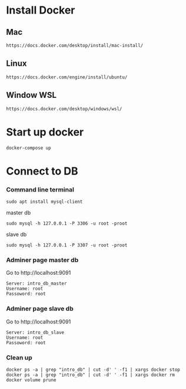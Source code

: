 # Install Docker
## Mac
```
https://docs.docker.com/desktop/install/mac-install/
```

## Linux
```
https://docs.docker.com/engine/install/ubuntu/
```

## Window WSL
```
https://docs.docker.com/desktop/windows/wsl/
```


# Start up docker
```
docker-compose up
```


# Connect to DB
### Command line terminal
```
sudo apt install mysql-client
```

master db
```
sudo mysql -h 127.0.0.1 -P 3306 -u root -proot
```

slave db
```
sudo mysql -h 127.0.0.1 -P 3307 -u root -proot
```

### Adminer page master db
Go to http://localhost:9091
```
Server: intro_db_master
Username: root
Passoword: root
```

### Adminer page slave db
Go to http://localhost:9091
```
Server: intro_db_slave
Username: root
Passoword: root
```


### Clean up
```
docker ps -a | grep "intro_db" | cut -d' ' -f1 | xargs docker stop
docker ps -a | grep "intro_db" | cut -d' ' -f1 | xargs docker rm
docker volume prune
```
